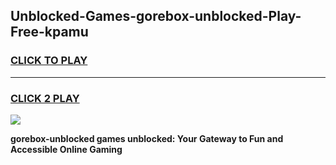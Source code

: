 
## Unblocked-Games-gorebox-unblocked-Play-Free-kpamu
<h3>
<a href="https://premium76.site?title=gorebox-unblocked&ref=18A1">CLICK TO PLAY</a></h3>
<hr>

<h3>
<a href="https://premium76.site?title=gorebox-unblocked&ref=18A1">CLICK 2 PLAY</a>
  
</h3>

<a href="https://premium76.site?title=gorebox-unblocked&ref=18A1"><img src="https://clearcache.store/games.png"></a>


**gorebox-unblocked games unblocked: Your Gateway to Fun and Accessible Online Gaming**
